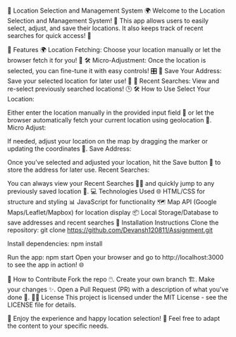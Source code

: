 📍 Location Selection and Management System 🌍
Welcome to the Location Selection and Management System! 🚀 This app allows users to easily select, adjust, and save their locations. It also keeps track of recent searches for quick access! 🔄

🚀 Features
🌍 Location Fetching:
Choose your location manually or let the browser fetch it for you! 📡
🛠️ Micro-Adjustment:
Once the location is selected, you can fine-tune it with easy controls! 🎛️
💾 Save Your Address:
Save your selected location for later use! 📌
🔄 Recent Searches:
View and re-select previously searched locations! 🕒
🛠️ How to Use
Select Your Location:

Either enter the location manually in the provided input field 📝 or let the browser automatically fetch your current location using geolocation 📍.
Micro Adjust:

If needed, adjust your location on the map by dragging the marker or updating the coordinates 🔄.
Save Address:

Once you’ve selected and adjusted your location, hit the Save button 💾 to store the address for later use.
Recent Searches:

You can always view your Recent Searches 🕵️‍♀️ and quickly jump to any previously saved location 🔄.
💻 Technologies Used
🌐 HTML/CSS for structure and styling
📊 JavaScript for functionality
🗺️ Map API (Google Maps/Leaflet/Mapbox) for location display
📦 Local Storage/Database to save addresses and recent searches
🔧 Installation Instructions
Clone the repository:
git clone https://github.com/Devansh120811/Assignment.git

Install dependencies:
npm install

Run the app:
npm start
Open your browser and go to http://localhost:3000 to see the app in action! 🌐

📄 How to Contribute
Fork the repo 🖱️.
Create your own branch 🏗️.
Make your changes ✨.
Open a Pull Request (PR) with a description of what you've done 📑.
🧑‍💻 License
This project is licensed under the MIT License - see the LICENSE file for details.

🌟 Enjoy the experience and happy location selection! 🎉
Feel free to adapt the content to your specific needs.
